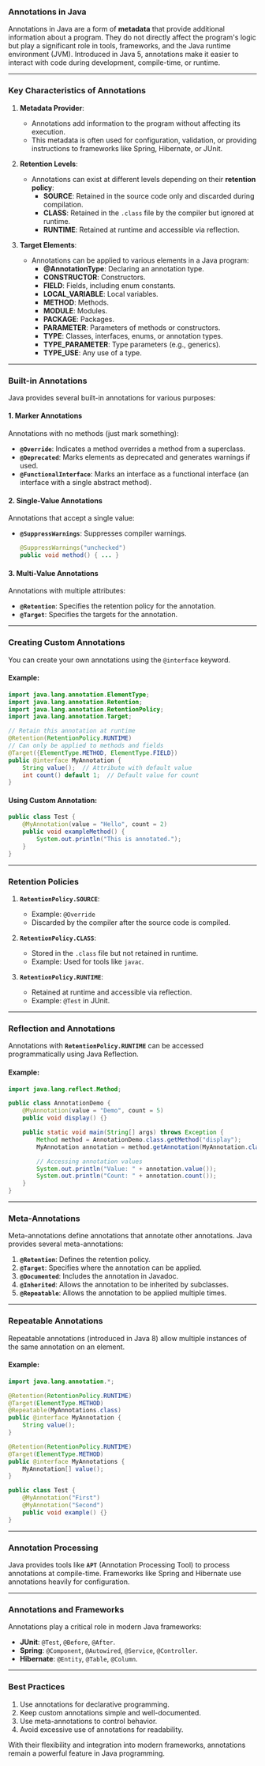 ### **Annotations in Java**

Annotations in Java are a form of **metadata** that provide additional information about a program. They do not directly affect the program's logic but play a significant role in tools, frameworks, and the Java runtime environment (JVM). Introduced in Java 5, annotations make it easier to interact with code during development, compile-time, or runtime.

---

### **Key Characteristics of Annotations**
1. **Metadata Provider**:
   - Annotations add information to the program without affecting its execution.
   - This metadata is often used for configuration, validation, or providing instructions to frameworks like Spring, Hibernate, or JUnit.

2. **Retention Levels**:
   - Annotations can exist at different levels depending on their **retention policy**:
     - **SOURCE**: Retained in the source code only and discarded during compilation.
     - **CLASS**: Retained in the `.class` file by the compiler but ignored at runtime.
     - **RUNTIME**: Retained at runtime and accessible via reflection.

3. **Target Elements**:
   - Annotations can be applied to various elements in a Java program:
     - **@AnnotationType**: Declaring an annotation type.
     - **CONSTRUCTOR**: Constructors.
     - **FIELD**: Fields, including enum constants.
     - **LOCAL_VARIABLE**: Local variables.
     - **METHOD**: Methods.
     - **MODULE**: Modules.
     - **PACKAGE**: Packages.
     - **PARAMETER**: Parameters of methods or constructors.
     - **TYPE**: Classes, interfaces, enums, or annotation types.
     - **TYPE_PARAMETER**: Type parameters (e.g., generics).
     - **TYPE_USE**: Any use of a type.

---

### **Built-in Annotations**
Java provides several built-in annotations for various purposes:

#### **1. Marker Annotations**  
Annotations with no methods (just mark something):
- **`@Override`**: Indicates a method overrides a method from a superclass.
- **`@Deprecated`**: Marks elements as deprecated and generates warnings if used.
- **`@FunctionalInterface`**: Marks an interface as a functional interface (an interface with a single abstract method).

#### **2. Single-Value Annotations**  
Annotations that accept a single value:
- **`@SuppressWarnings`**: Suppresses compiler warnings.
  ```java
  @SuppressWarnings("unchecked")
  public void method() { ... }
  ```

#### **3. Multi-Value Annotations**  
Annotations with multiple attributes:
- **`@Retention`**: Specifies the retention policy for the annotation.
- **`@Target`**: Specifies the targets for the annotation.

---

### **Creating Custom Annotations**
You can create your own annotations using the `@interface` keyword.

#### Example:
```java
import java.lang.annotation.ElementType;
import java.lang.annotation.Retention;
import java.lang.annotation.RetentionPolicy;
import java.lang.annotation.Target;

// Retain this annotation at runtime
@Retention(RetentionPolicy.RUNTIME)
// Can only be applied to methods and fields
@Target({ElementType.METHOD, ElementType.FIELD})
public @interface MyAnnotation {
    String value();  // Attribute with default value
    int count() default 1;  // Default value for count
}
```

#### Using Custom Annotation:
```java
public class Test {
    @MyAnnotation(value = "Hello", count = 2)
    public void exampleMethod() {
        System.out.println("This is annotated.");
    }
}
```

---

### **Retention Policies**
1. **`RetentionPolicy.SOURCE`**:
   - Example: `@Override`
   - Discarded by the compiler after the source code is compiled.

2. **`RetentionPolicy.CLASS`**:
   - Stored in the `.class` file but not retained in runtime.
   - Example: Used for tools like `javac`.

3. **`RetentionPolicy.RUNTIME`**:
   - Retained at runtime and accessible via reflection.
   - Example: `@Test` in JUnit.

---

### **Reflection and Annotations**
Annotations with **`RetentionPolicy.RUNTIME`** can be accessed programmatically using Java Reflection.

#### Example:
```java
import java.lang.reflect.Method;

public class AnnotationDemo {
    @MyAnnotation(value = "Demo", count = 5)
    public void display() {}

    public static void main(String[] args) throws Exception {
        Method method = AnnotationDemo.class.getMethod("display");
        MyAnnotation annotation = method.getAnnotation(MyAnnotation.class);

        // Accessing annotation values
        System.out.println("Value: " + annotation.value());
        System.out.println("Count: " + annotation.count());
    }
}
```

---

### **Meta-Annotations**
Meta-annotations define annotations that annotate other annotations. Java provides several meta-annotations:

1. **`@Retention`**: Defines the retention policy.
2. **`@Target`**: Specifies where the annotation can be applied.
3. **`@Documented`**: Includes the annotation in Javadoc.
4. **`@Inherited`**: Allows the annotation to be inherited by subclasses.
5. **`@Repeatable`**: Allows the annotation to be applied multiple times.

---

### **Repeatable Annotations**
Repeatable annotations (introduced in Java 8) allow multiple instances of the same annotation on an element.

#### Example:
```java
import java.lang.annotation.*;

@Retention(RetentionPolicy.RUNTIME)
@Target(ElementType.METHOD)
@Repeatable(MyAnnotations.class)
public @interface MyAnnotation {
    String value();
}

@Retention(RetentionPolicy.RUNTIME)
@Target(ElementType.METHOD)
public @interface MyAnnotations {
    MyAnnotation[] value();
}

public class Test {
    @MyAnnotation("First")
    @MyAnnotation("Second")
    public void example() {}
}
```

---

### **Annotation Processing**
Java provides tools like **`APT`** (Annotation Processing Tool) to process annotations at compile-time. Frameworks like Spring and Hibernate use annotations heavily for configuration.

---

### **Annotations and Frameworks**
Annotations play a critical role in modern Java frameworks:
- **JUnit**: `@Test`, `@Before`, `@After`.
- **Spring**: `@Component`, `@Autowired`, `@Service`, `@Controller`.
- **Hibernate**: `@Entity`, `@Table`, `@Column`.

---

### **Best Practices**
1. Use annotations for declarative programming.
2. Keep custom annotations simple and well-documented.
3. Use meta-annotations to control behavior.
4. Avoid excessive use of annotations for readability.

With their flexibility and integration into modern frameworks, annotations remain a powerful feature in Java programming.